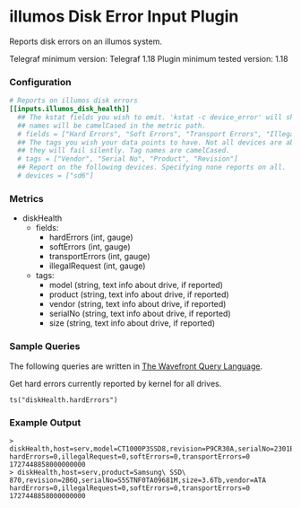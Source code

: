 # illumos Disk Error Input Plugin

Reports disk errors on an illumos system.

Telegraf minimum version: Telegraf 1.18
Plugin minimum tested version: 1.18

### Configuration

```toml
# Reports on illumos disk errors
[[inputs.illumos_disk_health]]
  ## The kstat fields you wish to emit. 'kstat -c device_error' will show what is collected. Field
  ## names will be camelCased in the metric path.
  # fields = ["Hard Errors", "Soft Errors", "Transport Errors", "Illegal Request"]
  ## The tags you wish your data points to have. Not all devices are able to supply all tags, but
  ## they will fail silently. Tag names are camelCased.
  # tags = ["Vendor", "Serial No", "Product", "Revision"]
  ## Report on the following devices. Specifying none reports on all.
  # devices = ["sd6"]
```

### Metrics
- diskHealth
  - fields:
    - hardErrors (int, gauge)
    - softErrors (int, gauge)
    - transportErrors (int, gauge)
    - illegalRequest (int, gauge)
  - tags:
    - model (string, text info about drive, if reported)
    - product (string, text info about drive, if reported)
    - vendor (string, text info about drive, if reported)
    - serialNo (string, text info about drive, if reported)
    - size (string, text info about drive, if reported)

### Sample Queries

The following queries are written in [The Wavefront Query
Language](https://docs.wavefront.com/query_language_reference.html).

Get hard errors currently reported by kernel for all drives.

```
ts("diskHealth.hardErrors")
```

### Example Output

```
> diskHealth,host=serv,model=CT1000P3SSD8,revision=P9CR30A,serialNo=2301E699B2E7,size=931.5Gb hardErrors=0,illegalRequest=0,softErrors=0,transportErrors=0 1727448858000000000
> diskHealth,host=serv,product=Samsung\ SSD\ 870,revision=2B6Q,serialNo=S5STNF0TA09681M,size=3.6Tb,vendor=ATA hardErrors=0,illegalRequest=0,softErrors=0,transportErrors=0 1727448858000000000
```
